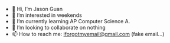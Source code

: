- 👋 Hi, I’m Jason Guan
- 👀 I’m interested in weekends
- 🌱 I’m currently learning AP Computer Science A.
- 💞️ I’m looking to collaborate on nothing
- 📫 How to reach me: iforgotmyemail@gmail.com (fake email...)

<!---
JasonGuan1012/JasonGuan1012 is a ✨ special ✨ repository because its `README.md` (this file) appears on your GitHub profile.
You can click the Preview link to take a look at your changes.
--->
